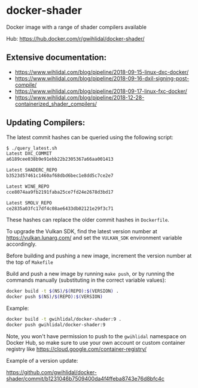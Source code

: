 # docker-shader

Docker image with a range of shader compilers available

Hub: https://hub.docker.com/r/gwihlidal/docker-shader/

## Extensive documentation:

- https://www.wihlidal.com/blog/pipeline/2018-09-15-linux-dxc-docker/
- https://www.wihlidal.com/blog/pipeline/2018-09-16-dxil-signing-post-compile/
- https://www.wihlidal.com/blog/pipeline/2018-09-17-linux-fxc-docker/
- https://www.wihlidal.com/blog/pipeline/2018-12-28-containerized_shader_compilers/

## Updating Compilers:

The latest commit hashes can be queried using the following script:

```bash
$ ./query_latest.sh
Latest DXC_COMMIT
a6189cee038b9e91ebb22b2305367a66aa001413

Latest SHADERC_REPO
b3523d57461c1460af68dbd6bec1e8dd5c7ce2e7

Latest WINE_REPO
cce8074aa9fb2191faba25ce7fd24e2678d3bd17

Latest SMOLV_REPO
ce2835a03fc17df4c08ae6433db02121e29f3c71
```

These hashes can replace the older commit hashes in `Dockerfile`.

To upgrade the Vulkan SDK, find the latest version number at https://vulkan.lunarg.com/ and set the `VULKAN_SDK` environment variable accordingly.

Before building and pushing a new image, increment the version number at the top of `Makefile`

Build and push a new image by running `make push`, or by running the commands manually (substituting in the correct variable values):

```bash
docker build -t $(NS)/$(REPO):$(VERSION) .
docker push $(NS)/$(REPO):$(VERSION)
```

Example:

```bash
docker build -t gwihlidal/docker-shader:9 .
docker push gwihlidal/docker-shader:9
```

Note, you won't have permission to push to the `gwihlidal` namespace on Docker Hub, so make sure to use your own account or custom container registry like https://cloud.google.com/container-registry/

Example of a version update:

https://github.com/gwihlidal/docker-shader/commit/b1231046b7509400da4f4ffeba8743e76d8bfc4c
